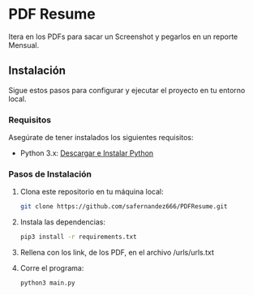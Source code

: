 # PDF Resume

Itera en los PDFs para sacar un Screenshot y pegarlos en un reporte Mensual.

## Instalación

Sigue estos pasos para configurar y ejecutar el proyecto en tu entorno local.

### Requisitos

Asegúrate de tener instalados los siguientes requisitos:

- Python 3.x: [Descargar e Instalar Python](https://www.python.org/downloads/)

### Pasos de Instalación

1. Clona este repositorio en tu máquina local:

   ```bash
   git clone https://github.com/safernandez666/PDFResume.git

2. Instala las dependencias: 

   ```bash
   pip3 install -r requirements.txt

3. Rellena con los link, de los PDF, en el archivo /urls/urls.txt 

4. Corre el programa:

   ```bash
   python3 main.py
